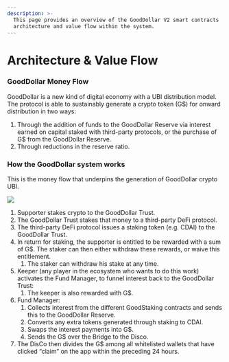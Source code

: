 ```yaml
---
description: >-
  This page provides an overview of the GoodDollar V2 smart contracts
  architecture and value flow within the system.
---
```


# Architecture & Value Flow

### **GoodDollar Money Flow** <a href="#_d7389pq6vqpd" id="_d7389pq6vqpd"></a>

GoodDollar is a new kind of digital economy with a UBI distribution model. The protocol is able to sustainably generate a crypto token (G$) for onward distribution in two ways:

1. Through the addition of funds to the GoodDollar Reserve via interest earned on capital staked with third-party protocols, or the purchase of G$ from the GoodDollar Reserve.
2. Through reductions in the reserve ratio.

### **How the GoodDollar system works** <a href="#_cbghnzkzyo0f" id="_cbghnzkzyo0f"></a>

This is the money flow that underpins the generation of GoodDollar crypto UBI.

![](../../../.gitbook/assets/GD\_v2\_arch.jpg)

1. Supporter stakes crypto to the GoodDollar Trust.
2. The GoodDollar Trust stakes that money to a third-party DeFi protocol.
3. The third-party DeFi protocol issues a staking token (e.g. CDAI) to the GoodDollar Trust.
4. In return for staking, the supporter is entitled to be rewarded with a sum of G$. The staker can then either withdraw these rewards, or waive this entitlement.
   1. The staker can withdraw his stake at any time.
5. Keeper (any player in the ecosystem who wants to do this work) activates the Fund Manager, to funnel interest back to the GoodDollar Trust:
   1. The keeper is also rewarded with G$.
6. Fund Manager:
   1. Collects interest from the different GoodStaking contracts and sends this to the GoodDollar Reserve.
   2. Converts any extra tokens generated through staking to CDAI.
   3. Swaps the interest payments into G$.
   4. Sends the G$ over the Bridge to the Disco.
7. The DisCo then divides the G$ among all whitelisted wallets that have clicked “claim” on the app within the preceding 24 hours.

